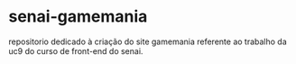 # senai-gamemania
repositorio dedicado à criação do site gamemania referente ao trabalho da uc9 do curso de front-end do senai.
